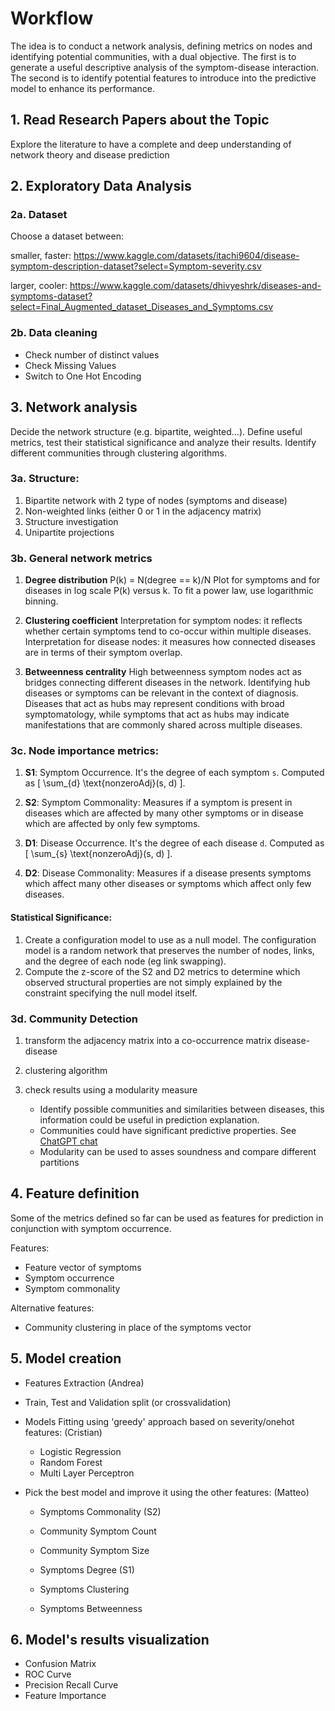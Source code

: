 # Workflow 
The idea is to conduct a network analysis, defining metrics on nodes and identifying potential communities, with a dual objective. The first is to generate a useful descriptive analysis of the symptom-disease interaction. The second is to identify potential features to introduce into the predictive model to enhance its performance.

## 1. Read Research Papers about the Topic
   Explore the literature to have a complete and deep understanding of network theory and disease prediction


## 2. Exploratory Data Analysis
### 2a. Dataset
Choose a dataset between:

smaller, faster:    https://www.kaggle.com/datasets/itachi9604/disease-symptom-description-dataset?select=Symptom-severity.csv

larger, cooler:    https://www.kaggle.com/datasets/dhivyeshrk/diseases-and-symptoms-dataset?select=Final_Augmented_dataset_Diseases_and_Symptoms.csv

### 2b. Data cleaning
- Check number of distinct values
- Check Missing Values
- Switch to One Hot Encoding


## 3. Network analysis
Decide the network structure (e.g. bipartite, weighted...). Define useful metrics, test their statistical significance and analyze their results.
Identify different communities through clustering algorithms.

### 3a. Structure:

1. Bipartite network with 2 type of nodes (symptoms and disease)
2. Non-weighted links (either 0 or 1 in the adjacency matrix)
3. Structure investigation
4. Unipartite projections

### 3b. General network metrics

1. **Degree distribution**
P(k) = N(degree == k)/N
Plot for symptoms and for diseases in log scale P(k) versus k.
To fit a power law, use logarithmic binning.

2. **Clustering coefficient**
Interpretation for symptom nodes: it reflects whether certain symptoms tend to co-occur within multiple diseases.
Interpretation for disease nodes: it measures how connected diseases are in terms of their symptom overlap.

3. **Betweenness centrality**
High betweenness symptom nodes act as bridges connecting different diseases in the network.
Identifying hub diseases or symptoms can be relevant in the context of diagnosis.
Diseases that act as hubs may represent conditions with broad symptomatology, while symptoms that act as hubs may indicate manifestations that are commonly shared across multiple diseases.

### 3c. Node importance metrics:

1. **S1**: Symptom Occurrence. It's the degree of each symptom `s`. Computed as \[ \sum_{d} \text{nonzeroAdj}(s, d) \].

2. **S2**: Symptom Commonality: Measures if a symptom is present in diseases which are affected by many other symptoms or in disease which are affected by only few symptoms.

3. **D1**: Disease Occurrence.  It's the degree of each disease `d`. Computed as \[ \sum_{s} \text{nonzeroAdj}(s, d) \].

4. **D2**: Disease Commonality: Measures if a disease presents symptoms which affect many other diseases or symptoms which affect only few diseases.

#### Statistical Significance:

1. Create a configuration model to use as a null model. The configuration model is a random network that preserves the number of nodes, links, and the degree of each node (eg link swapping).
2. Compute the z-score of the S2 and D2 metrics to determine which observed structural properties are not simply explained by the constraint specifying the null model itself.

### 3d. Community Detection
1) transform the adjacency matrix into a co-occurrence matrix disease-disease
2) clustering algorithm
3) check results using a modularity measure

   - Identify possible communities and similarities between diseases, this information could be useful in prediction explanation. 
   - Communities could have significant predictive properties. See [ChatGPT chat](https://chat.openai.com/share/d771039a-788d-4b0c-abaf-787d96d1b002)
   - Modularity can be used to asses soundness and compare different partitions


## 4. Feature definition

Some of the metrics defined so far can be used as features for prediction in conjunction with symptom occurrence.

Features:
- Feature vector of symptoms
- Symptom occurrence
- Symptom commonality

Alternative features:
- Community clustering in place of the symptoms vector


## 5. Model creation
- Features Extraction (Andrea)
  
- Train, Test and Validation split (or crossvalidation)
  
- Models Fitting using 'greedy' approach based on severity/onehot features: (Cristian)
  - Logistic Regression
  - Random Forest
  - Multi Layer Perceptron

- Pick the best model and improve it using the other features: (Matteo)
  - Symptoms Commonality (S2)
  - Community Symptom Count
  - Community Symptom Size

  - Symptoms Degree (S1)
  - Symptoms Clustering
  - Symptoms Betweenness


## 6. Model's results visualization
- Confusion Matrix
- ROC Curve
- Precision Recall Curve
- Feature Importance
